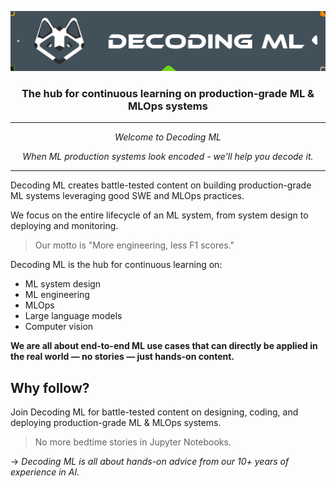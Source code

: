 <p align="center"><img src="https://github.com/DecodingML/.github/blob/main/media/banner_small.png?raw=true"></p>

<div align="center">
  <h3>The hub for continuous learning on production-grade ML & MLOps systems</h3>
</div>

----

<p align="center"><i>Welcome to Decoding ML</i></p>

<p align="center"><i>When ML production systems look encoded - we'll help you decode it.</i></p>

----

Decoding ML creates battle-tested content on building production-grade ML systems leveraging good SWE and MLOps practices. 

We focus on the entire lifecycle of an ML system, from system design to deploying and monitoring.

> Our motto is "More engineering, less F1 scores."

Decoding ML is the hub for continuous learning on:

- ML system design
- ML engineering
- MLOps
- Large language models
- Computer vision

**We are all about end-to-end ML use cases that can directly be applied in the real world — no stories — just hands-on content.**

## Why follow?

Join Decoding ML for battle-tested content on designing, coding, and deploying production-grade ML & MLOps systems.

> No more bedtime stories in Jupyter Notebooks.

→ *Decoding ML is all about hands-on advice from our 10+ years of experience in AI.*


